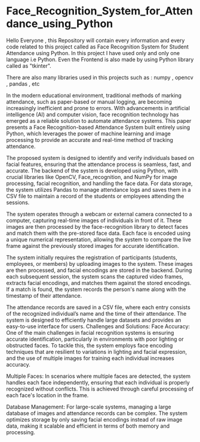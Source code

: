 # Face_Recognition_System_for_Attendance_using_Python
 Hello Everyone , this Repository will contain every information and every code related to this project called as Face Recognition System for Student Attendance using Python. 
 In this project I have used only and only one language i.e Python.
 Even the Frontend is also made by using Python library called as "tkinter".

There are also many libraries used in this projects such as : numpy , opencv , pandas , etc 


In the modern educational environment, traditional methods of marking attendance, such as paper-based or manual logging, are becoming increasingly inefficient and prone to errors. With advancements in artificial intelligence (AI) and computer vision, face recognition technology has emerged as a reliable solution to automate attendance systems. This paper presents a Face Recognition-based Attendance System built entirely using Python, which leverages the power of machine learning and image processing to provide an accurate and real-time method of tracking attendance.

The proposed system is designed to identify and verify individuals based on facial features, ensuring that the attendance process is seamless, fast, and accurate. The backend of the system is developed using Python, with crucial libraries like OpenCV, Face_recognition, and NumPy for image processing, facial recognition, and handling the face data. For data storage, the system utilizes Pandas to manage attendance logs and saves them in a CSV file to maintain a record of the students or employees attending the sessions.


The system operates through a webcam or external camera connected to a computer, capturing real-time images of individuals in front of it. These images are then processed by the face-recognition library to detect faces and match them with the pre-stored face data. Each face is encoded using a unique numerical representation, allowing the system to compare the live frame against the previously stored images for accurate identification.

The system initially requires the registration of participants (students, employees, or members) by uploading images to the system. These images are then processed, and facial encodings are stored in the backend. During each subsequent session, the system scans the captured video frames, extracts facial encodings, and matches them against the stored encodings. If a match is found, the system records the person's name along with the timestamp of their attendance.

The attendance records are saved in a CSV file, where each entry consists of the recognized individual’s name and the time of their attendance. The system is designed to efficiently handle large datasets and provides an easy-to-use interface for users.
Challenges and Solutions:
Face Accuracy: One of the main challenges in facial recognition systems is ensuring accurate identification, particularly in environments with poor lighting or obstructed faces. To tackle this, the system employs face encoding techniques that are resilient to variations in lighting and facial expression, and the use of multiple images for training each individual increases accuracy.

Multiple Faces: In scenarios where multiple faces are detected, the system handles each face independently, ensuring that each individual is properly recognized without conflicts. This is achieved through careful processing of each face's location in the frame.

Database Management: For large-scale systems, managing a large database of images and attendance records can be complex. The system optimizes storage by only saving facial encodings instead of raw image data, making it scalable and efficient in terms of both memory and processing.
